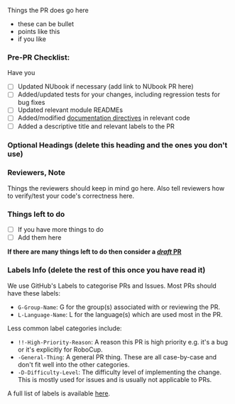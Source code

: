 Things the PR does go here
- these can be bullet
- points like this
- if you like

### Pre-PR Checklist:

Have you
- [ ] Updated NUbook if necessary (add link to NUbook PR here)
- [ ] Added/updated tests for your changes, including regression tests for bug fixes
- [ ] Updated relevant module READMEs
- [ ] Added/modified [documentation directives](https://nubook.nubots.net/guides/general/documentation#extra-formatting) in relevant code
- [ ] Added a descriptive title and relevant labels to the PR

### Optional Headings (delete this heading and the ones you don't use)

### Reviewers, Note

Things the reviewers should keep in mind go here.
Also tell reviewers how to verify/test your code's correctness here.

### Things left to do

- [ ] If you have more things to do
- [ ] Add them here

**If there are many things left to do then consider a [_draft_ PR](https://github.blog/2019-02-14-introducing-draft-pull-requests/)**

### Labels Info (delete the rest of this once you have read it)

We use GitHub's Labels to categorise PRs and Issues. Most PRs should have these labels:

- `G-Group-Name`: G for the group(s) associated with or reviewing the PR.
- `L-Language-Name`: L for the language(s) which are used most in the PR.

Less common label categories include:

- `!!-High-Priority-Reason`: A reason this PR is high priority e.g. it's a bug or it's explicitly for RoboCup.
- `-General-Thing`: A general PR thing. These are all case-by-case and don't fit well into the other categories.
- `-D-Difficulty-Level`: The difficulty level of implementing the change. This is mostly used for issues and is usually not applicable to PRs.

A full list of labels is available [here](https://github.com/NUbots/NUbots/labels).
